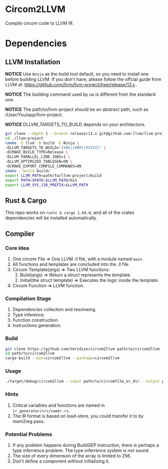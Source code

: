# Circom2LLVM
Compile circom code to LLVM IR.

# Dependencies
## LLVM Installation
**NOTICE** Use `Ninja` as the build tool default, so you need to install one before building LLVM.
If you don't have, please follow the offcial guide from LLVM at: https://github.com/llvm/llvm-project/tree/release/13.x .

**NOTICE** The building command used by us is different from the standard one.

**NOTICE** The path/to/llvm-project should be an abstract path, such as /User/You/app/llvm-project.

**NOTICE** DLLVM_TARGETS_TO_BUILD depends on your architecture.

```bash
git clone --depth 1 --branch release/13.x git@github.com:llvm/llvm-project.git
cd ./llvm-project
cmake -S llvm -B build -G Ninja \
-DLLVM_TARGETS_TO_BUILD="{X86||ARM||RISCV}" \
-DCMAKE_BUILD_TYPE=Release \
-DLLVM_PARALLEL_LINK_JOBS=1 \
-DLLVM_OPTIMIZED_TABLEGEN=ON \
-DCMAKE_EXPORT_COMPILE_COMMANDS=ON
cmake --build build/
export LLVM_PATH=path/to/llvm-project/build
export PATH=$PATH:$LLVM_PATH/bin
export LLVM_SYS_130_PREFIX=$LLVM_PATH
```

## Rust & Cargo
This repo works on `rustc & cargo 1.64.0`, and all of the crates dependencies will be installed automatically.


## Compiler
### Core Idea
1. One circom File => One LLVM .ll file, with a module named `main`.
2. All functions and templates are concluded into the .ll file.
2. Circom Template(args) => Two LLVM functions:
    1.  Build(args) => Return a struct represents the template.
    2.  Initial(the struct template) => Executes the logic inside the template.
3. Circom Function => LLVM function.

### Compilation Stage
1. Dependencies collection and resolveing.
2. Type inference.
3. Function construction.
4. Instructions generation.

### Build
```bash
git clone https://github.com/Veridise/circom2llvm path/to/circom2llvm
cd path/to/circom2llvm
cargo build --bin=circom2llvm --package=circom2llvm
```

### Usage
```bash
./target/debug/circom2llvm --input path/to/circomfile_or_dir --output path/to/output
```

### Hints
1. Critical variables and functions are named in `ir_generator/src/namer.rs`.
2. The IR format is based on load-store, you could transfer it to by mem2reg pass.

### Potential Problems
1. If any problem happens during BuildGEP instruction, there is perhaps a type inferrence problem. The type inferrence system is not sound.
2. The size of every dimension of the array is limited to 256.
3. Don't define a component without initializing it.
